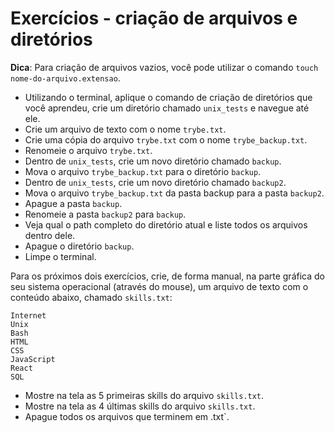# Exercícios - criação de arquivos e diretórios

**Dica**: Para criação de arquivos vazios, você pode utilizar o comando `touch nome-do-arquivo.extensao`.

- Utilizando o terminal, aplique o comando de criação de diretórios que você aprendeu, crie um diretório chamado `unix_tests` e navegue até ele.
- Crie um arquivo de texto com o nome `trybe.txt`.
- Crie uma cópia do arquivo `trybe.txt` com o nome `trybe_backup.txt`.
- Renomeie o arquivo `trybe.txt`.
- Dentro de `unix_tests`, crie um novo diretório chamado `backup`.
- Mova o arquivo `trybe_backup.txt` para o diretório `backup`. 
- Dentro de `unix_tests`, crie um novo diretório chamado `backup2`.
- Mova o arquivo `trybe_backup.txt` da pasta backup para a pasta `backup2`.
- Apague a pasta `backup`.
- Renomeie a pasta `backup2` para `backup`.
- Veja qual o path completo do diretório atual e liste todos os arquivos dentro dele.
- Apague o diretório `backup`.
- Limpe o terminal.

Para os próximos dois exercícios, crie, de forma manual, na parte gráfica do seu sistema operacional (através do mouse), um arquivo de texto com o conteúdo abaixo, chamado `skills.txt`:

```
Internet
Unix
Bash
HTML
CSS
JavaScript
React
SQL
```

- Mostre na tela as 5 primeiras skills do arquivo `skills.txt`.
- Mostre na tela as 4 últimas skills do arquivo `skills.txt`.
- Apague todos os arquivos que terminem em .txt`.
